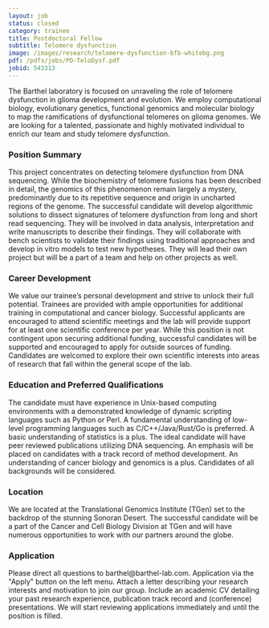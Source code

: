 ```yaml
---
layout: job
status: closed
category: trainee
title: Postdoctoral Fellow
subtitle: Telomere dysfunction
image: /images/research/telomere-dysfunction-bfb-whitebg.png
pdf: /pdfs/jobs/PD-TeloDysf.pdf
jobid: 543313
---
```


The Barthel laboratory is focused on unraveling the role of telomere dysfunction in glioma development and evolution. We employ computational biology, evolutionary genetics, functional genomics and molecular biology to map the ramifications of dysfunctional telomeres on glioma genomes. We are looking for a talented, passionate and highly motivated individual to enrich our team and study telomere dysfunction.

### Position Summary
This project concentrates on detecting telomere dysfunction from DNA sequencing. While the biochemistry of telomere fusions has been described in detail, the genomics of this phenomenon remain largely a mystery, predominantly due to its repetitive sequence and origin in uncharted regions of the genome. The successful candidate will develop algorithmic solutions to dissect signatures of telomere dysfunction from long and short read sequencing. They will be involved in data analysis, interpretation and write manuscripts to describe their findings. They will collaborate with bench scientists to validate their findings using traditional approaches and develop in vitro models to test new hypotheses. They will lead their own project but will be a part of a team and help on other projects as well.

### Career Development
We value our trainee’s personal development and strive to unlock their full potential. Trainees are provided with ample opportunities for additional training in computational and cancer biology. Successful applicants are encouraged to attend scientific meetings and the lab will provide support for at least one scientific conference per year. While this position is not contingent upon securing additional funding, successful candidates will be supported and encouraged to apply for outside sources of funding. Candidates are welcomed to explore their own scientific interests into areas of research that fall within the general scope of the lab. 

### Education and Preferred Qualifications
The candidate must have experience in Unix-based computing environments with a demonstrated knowledge of dynamic scripting languages such as Python or Perl. A fundamental understanding of low-level programming languages such as C/C++/Java/Rust/Go is preferred. A basic understanding of statistics is a plus. The ideal candidate will have peer reviewed publications utilizing DNA sequencing. An emphasis will be placed on candidates with a track record of method development. An understanding of cancer biology and genomics is a plus. Candidates of all backgrounds will be considered.

### Location
We are located at the Translational Genomics Institute (TGen) set to the backdrop of the stunning Sonoran Desert. The successful candidate will be a part of the Cancer and Cell Biology Division at TGen and will have numerous opportunities to work with our partners around the globe.

### Application
Please direct all questions to barthel<span style="display:none">obfuscate</span>@barthel-lab.com. Application via the "Apply" button on the left menu. Attach a letter describing your research interests and motivation to join our group. Include an academic CV detailing your past research experience, publication track record and (conference) presentations. We will start reviewing applications immediately and until the position is filled. 